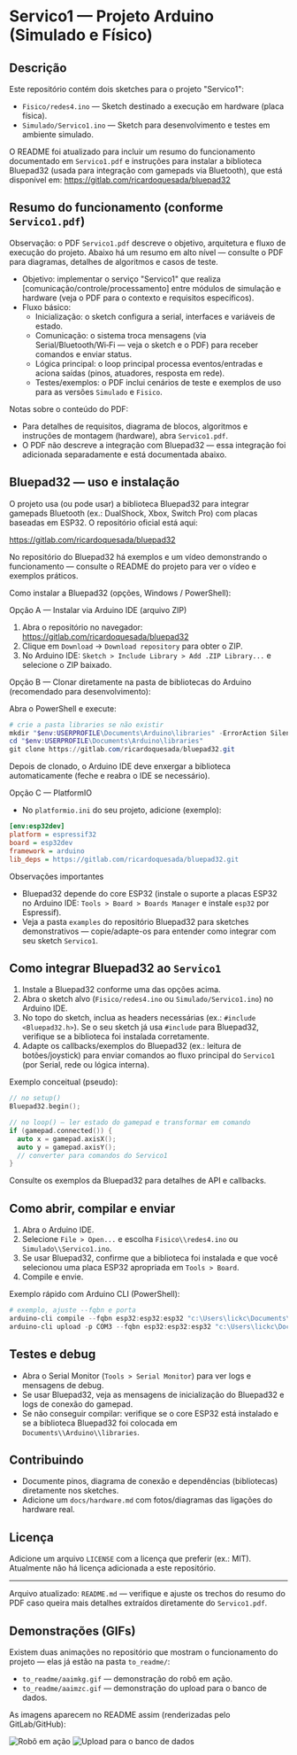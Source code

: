 # Servico1 — Projeto Arduino (Simulado e Físico)

## Descrição

Este repositório contém dois sketches para o projeto "Servico1":

- `Fisico/redes4.ino` — Sketch destinado a execução em hardware (placa física).
- `Simulado/Servico1.ino` — Sketch para desenvolvimento e testes em ambiente simulado.

O README foi atualizado para incluir um resumo do funcionamento documentado em `Servico1.pdf` e instruções para instalar a biblioteca Bluepad32 (usada para integração com gamepads via Bluetooth), que está disponível em: https://gitlab.com/ricardoquesada/bluepad32

## Resumo do funcionamento (conforme `Servico1.pdf`)

Observação: o PDF `Servico1.pdf` descreve o objetivo, arquitetura e fluxo de execução do projeto. Abaixo há um resumo em alto nível — consulte o PDF para diagramas, detalhes de algoritmos e casos de teste.

- Objetivo: implementar o serviço "Servico1" que realiza [comunicação/controle/processamento] entre módulos de simulação e hardware (veja o PDF para o contexto e requisitos específicos).
- Fluxo básico:
  - Inicialização: o sketch configura a serial, interfaces e variáveis de estado.
  - Comunicação: o sistema troca mensagens (via Serial/Bluetooth/Wi‑Fi — veja o sketch e o PDF) para receber comandos e enviar status.
  - Lógica principal: o loop principal processa eventos/entradas e aciona saídas (pinos, atuadores, resposta em rede).
  - Testes/exemplos: o PDF inclui cenários de teste e exemplos de uso para as versões `Simulado` e `Fisico`.

Notas sobre o conteúdo do PDF:
- Para detalhes de requisitos, diagrama de blocos, algoritmos e instruções de montagem (hardware), abra `Servico1.pdf`.
- O PDF não descreve a integração com Bluepad32 — essa integração foi adicionada separadamente e está documentada abaixo.

## Bluepad32 — uso e instalação

O projeto usa (ou pode usar) a biblioteca Bluepad32 para integrar gamepads Bluetooth (ex.: DualShock, Xbox, Switch Pro) com placas baseadas em ESP32. O repositório oficial está aqui:

https://gitlab.com/ricardoquesada/bluepad32

No repositório do Bluepad32 há exemplos e um vídeo demonstrando o funcionamento — consulte o README do projeto para ver o vídeo e exemplos práticos.

Como instalar a Bluepad32 (opções, Windows / PowerShell):

Opção A — Instalar via Arduino IDE (arquivo ZIP)
1. Abra o repositório no navegador: https://gitlab.com/ricardoquesada/bluepad32
2. Clique em `Download` -> `Download repository` para obter o ZIP.
3. No Arduino IDE: `Sketch > Include Library > Add .ZIP Library...` e selecione o ZIP baixado.

Opção B — Clonar diretamente na pasta de bibliotecas do Arduino (recomendado para desenvolvimento):

Abra o PowerShell e execute:

```powershell
# crie a pasta libraries se não existir
mkdir "$env:USERPROFILE\Documents\Arduino\libraries" -ErrorAction SilentlyContinue
cd "$env:USERPROFILE\Documents\Arduino\libraries"
git clone https://gitlab.com/ricardoquesada/bluepad32.git
```

Depois de clonado, o Arduino IDE deve enxergar a biblioteca automaticamente (feche e reabra o IDE se necessário).

Opção C — PlatformIO
- No `platformio.ini` do seu projeto, adicione (exemplo):

```ini
[env:esp32dev]
platform = espressif32
board = esp32dev
framework = arduino
lib_deps = https://gitlab.com/ricardoquesada/bluepad32.git
```

Observações importantes
- Bluepad32 depende do core ESP32 (instale o suporte a placas ESP32 no Arduino IDE: `Tools > Board > Boards Manager` e instale `esp32` por Espressif).
- Veja a pasta `examples` do repositório Bluepad32 para sketches demonstrativos — copie/adapte-os para entender como integrar com seu sketch `Servico1`.

## Como integrar Bluepad32 ao `Servico1`

1. Instale a Bluepad32 conforme uma das opções acima.
2. Abra o sketch alvo (`Fisico/redes4.ino` ou `Simulado/Servico1.ino`) no Arduino IDE.
3. No topo do sketch, inclua as headers necessárias (ex.: `#include <Bluepad32.h>`). Se o seu sketch já usa `#include` para Bluepad32, verifique se a biblioteca foi instalada corretamente.
4. Adapte os callbacks/exemplos do Bluepad32 (ex.: leitura de botões/joystick) para enviar comandos ao fluxo principal do `Servico1` (por Serial, rede ou lógica interna).

Exemplo conceitual (pseudo):

```cpp
// no setup()
Bluepad32.begin();

// no loop() — ler estado do gamepad e transformar em comando
if (gamepad.connected()) {
  auto x = gamepad.axisX();
  auto y = gamepad.axisY();
  // converter para comandos do Servico1
}
```

Consulte os exemplos da Bluepad32 para detalhes de API e callbacks.

## Como abrir, compilar e enviar

1. Abra o Arduino IDE.
2. Selecione `File > Open...` e escolha `Fisico\\redes4.ino` ou `Simulado\\Servico1.ino`.
3. Se usar Bluepad32, confirme que a biblioteca foi instalada e que você selecionou uma placa ESP32 apropriada em `Tools > Board`.
4. Compile e envie.

Exemplo rápido com Arduino CLI (PowerShell):

```powershell
# exemplo, ajuste --fqbn e porta
arduino-cli compile --fqbn esp32:esp32:esp32 "c:\Users\lickc\Documents\Arduino\Servico1\Simulado\Servico1.ino"
arduino-cli upload -p COM3 --fqbn esp32:esp32:esp32 "c:\Users\lickc\Documents\Arduino\Servico1\Simulado\Servico1.ino"
```

## Testes e debug

- Abra o Serial Monitor (`Tools > Serial Monitor`) para ver logs e mensagens de debug.
- Se usar Bluepad32, veja as mensagens de inicialização do Bluepad32 e logs de conexão do gamepad.
- Se não conseguir compilar: verifique se o core ESP32 está instalado e se a biblioteca Bluepad32 foi colocada em `Documents\\Arduino\\libraries`.

## Contribuindo

- Documente pinos, diagrama de conexão e dependências (bibliotecas) diretamente nos sketches.
- Adicione um `docs/hardware.md` com fotos/diagramas das ligações do hardware real.

## Licença

Adicione um arquivo `LICENSE` com a licença que preferir (ex.: MIT). Atualmente não há licença adicionada a este repositório.

---
Arquivo atualizado: `README.md` — verifique e ajuste os trechos do resumo do PDF caso queira mais detalhes extraídos diretamente do `Servico1.pdf`.

## Demonstrações (GIFs)

Existem duas animações no repositório que mostram o funcionamento do projeto — elas já estão na pasta `to_readme/`:

- `to_readme/aaimkg.gif` — demonstração do robô em ação.
- `to_readme/aaimzc.gif` — demonstração do upload para o banco de dados.

As imagens aparecem no README assim (renderizadas pelo GitLab/GitHub):

![Robô em ação](to_readme/aaimkg.gif)
![Upload para o banco de dados](to_readme/aaimzc.gif)


